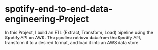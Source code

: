 # spotify-end-to-end-data-engineering-Project
In this Project, I build an ETL (Extract, Transform, Load) pipeline using the Spotify API on AWS. The pipeline retrieve data from the Spotify API, transform it to a desired format, and load it into an AWS data store 
